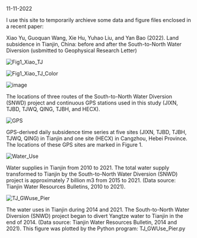 11-11-2022

I use this site to temporarily archieve some data and figure files enclosed in a recent paper:

Xiao Yu, Guoquan Wang, Xie Hu, Yuhao Liu, and Yan Bao (2022). Land subsidence in Tianjin, China: before and after the South-to-North Water Diversion (usbmitted to Geophysical Research Letter)


![Fig1_Xiao_TJ](https://user-images.githubusercontent.com/65426380/201451591-a8168e0d-ae0c-4f85-8376-ca9555b84e0f.jpg)


![Fig1_Xiao_TJ_Color](https://user-images.githubusercontent.com/65426380/201452427-a8e6c1ea-2084-4020-b05c-670ad80f5f61.jpg)


![image](https://user-images.githubusercontent.com/65426380/201450930-33e99e3b-6187-47d2-98e5-c96ff474a83e.png)

The locations of three routes of the South-to-North Water Diversion (SNWD) project and continuous GPS stations used in this study (JIXN, TJBD, TJWQ, QING, TJBH, and HECX). 

![GPS](https://user-images.githubusercontent.com/65426380/201450850-376da882-f6fb-4b93-99b1-205be7b503b3.jpg)

GPS-derived daily subsidence time series at five sites (JIXN, TJBD, TJBH, TJWQ, QING) in Tianjin and one site (HECX) in Cangzhou, Hebei Province. The locations of these GPS sites are marked in Figure 1.


![Water_Use](https://user-images.githubusercontent.com/65426380/201451611-19ba7b6e-f7c9-4b10-bba8-56c471c44a1b.jpg)

Water supplies in Tianjin from 2010 to 2021. The total water supply transformed to Tianjin by the South-to-North Water Diversion (SNWD) project is approximately 7 billion m3 from 2015 to 2021. (Data source: Tianjin Water Resources Bulletins, 2010 to 2021). 

![TJ_GWuse_Pier](https://user-images.githubusercontent.com/65426380/201450842-1f6bdfaf-5788-4bc3-8ad9-55d90ccac364.png)

The water uses in Tianjin during 2014 and 2021. The South-to-North Water Diversion (SNWD) project began to divert Yangtze water to Tianjin in the end of 2014. (Data source: Tianjin Water Resources Bulletin, 2014 and 2021). This figure was plotted by the Python program: TJ_GWUse_Pier.py

